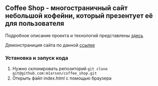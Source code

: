 ## **Coffee Shop** - многостраничный сайт небольшой кофейни, который презентует её для пользователя

Подробное описание проекта и технологий представлены [здесь](http://m1arsen.tech/project/3)

Демонстраниция сайта по данной [ссылке](https://m1arsen.github.io/coffee_shop/)

### Установка и запуск кода

1. Нужно склонировать репозиторий ```git clone git@github.com:m1arsen/coffee_shop.git```
2. Открыть файл index.html с помощью браузера
